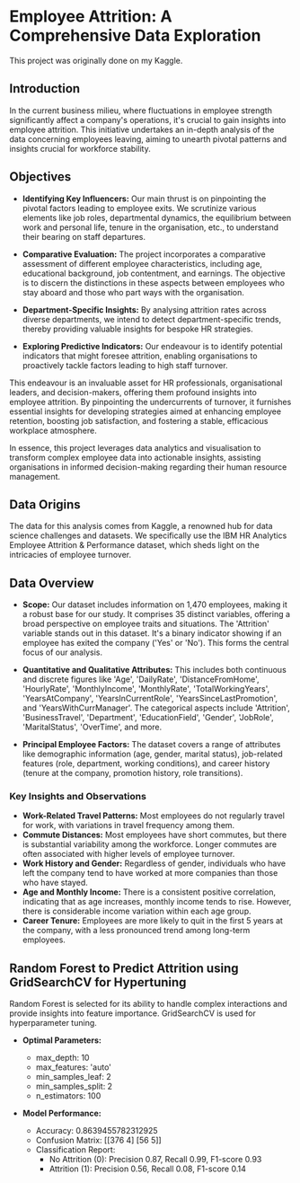 # Employee Attrition: A Comprehensive Data Exploration
This project was originally done on my Kaggle.
## Introduction
In the current business milieu, where fluctuations in employee strength significantly affect a company's operations, it's crucial to gain insights into employee attrition. This initiative undertakes an in-depth analysis of the data concerning employees leaving, aiming to unearth pivotal patterns and insights crucial for workforce stability.

## Objectives
- **Identifying Key Influencers:** Our main thrust is on pinpointing the pivotal factors leading to employee exits. We scrutinize various elements like job roles, departmental dynamics, the equilibrium between work and personal life, tenure in the organisation, etc., to understand their bearing on staff departures.

- **Comparative Evaluation:** The project incorporates a comparative assessment of different employee characteristics, including age, educational background, job contentment, and earnings. The objective is to discern the distinctions in these aspects between employees who stay aboard and those who part ways with the organisation.

- **Department-Specific Insights:** By analysing attrition rates across diverse departments, we intend to detect department-specific trends, thereby providing valuable insights for bespoke HR strategies.

- **Exploring Predictive Indicators:** Our endeavour is to identify potential indicators that might foresee attrition, enabling organisations to proactively tackle factors leading to high staff turnover.

This endeavour is an invaluable asset for HR professionals, organisational leaders, and decision-makers, offering them profound insights into employee attrition. By pinpointing the undercurrents of turnover, it furnishes essential insights for developing strategies aimed at enhancing employee retention, boosting job satisfaction, and fostering a stable, efficacious workplace atmosphere.

In essence, this project leverages data analytics and visualisation to transform complex employee data into actionable insights, assisting organisations in informed decision-making regarding their human resource management.

## Data Origins
The data for this analysis comes from Kaggle, a renowned hub for data science challenges and datasets. We specifically use the IBM HR Analytics Employee Attrition & Performance dataset, which sheds light on the intricacies of employee turnover.

## Data Overview
- **Scope:** Our dataset includes information on 1,470 employees, making it a robust base for our study. It comprises 35 distinct variables, offering a broad perspective on employee traits and situations. The 'Attrition' variable stands out in this dataset. It's a binary indicator showing if an employee has exited the company ('Yes' or 'No'). This forms the central focus of our analysis.

- **Quantitative and Qualitative Attributes:** This includes both continuous and discrete figures like 'Age', 'DailyRate', 'DistanceFromHome', 'HourlyRate', 'MonthlyIncome', 'MonthlyRate', 'TotalWorkingYears', 'YearsAtCompany', 'YearsInCurrentRole', 'YearsSinceLastPromotion', and 'YearsWithCurrManager'. The categorical aspects include 'Attrition', 'BusinessTravel', 'Department', 'EducationField', 'Gender', 'JobRole', 'MaritalStatus', 'OverTime', and more.

- **Principal Employee Factors:** The dataset covers a range of attributes like demographic information (age, gender, marital status), job-related features (role, department, working conditions), and career history (tenure at the company, promotion history, role transitions).

### Key Insights and Observations
- **Work-Related Travel Patterns:** Most employees do not regularly travel for work, with variations in travel frequency among them.
- **Commute Distances:** Most employees have short commutes, but there is substantial variability among the workforce. Longer commutes are often associated with higher levels of employee turnover.
- **Work History and Gender:** Regardless of gender, individuals who have left the company tend to have worked at more companies than those who have stayed.
- **Age and Monthly Income:** There is a consistent positive correlation, indicating that as age increases, monthly income tends to rise. However, there is considerable income variation within each age group.
- **Career Tenure:** Employees are more likely to quit in the first 5 years at the company, with a less pronounced trend among long-term employees.

## Random Forest to Predict Attrition using GridSearchCV for Hypertuning
Random Forest is selected for its ability to handle complex interactions and provide insights into feature importance. GridSearchCV is used for hyperparameter tuning.

- **Optimal Parameters:**
  - max_depth: 10
  - max_features: 'auto'
  - min_samples_leaf: 2
  - min_samples_split: 2
  - n_estimators: 100

- **Model Performance:**
  - Accuracy: 0.8639455782312925
  - Confusion Matrix: [[376   4] [56   5]]
  - Classification Report:
    - No Attrition (0): Precision 0.87, Recall 0.99, F1-score 0.93
    - Attrition (1): Precision 0.56, Recall 0.08, F1-score 0.14
